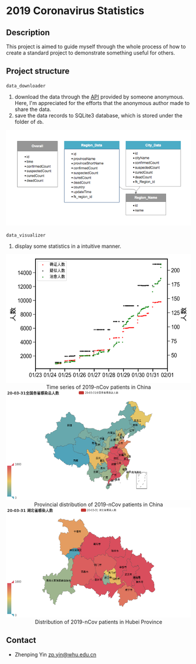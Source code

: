 # 2019 Coronavirus Statistics

## Description

This project is aimed to guide myself through the whole process of how to create a standard project to demonstrate something useful for others.

## Project structure

`data_downloader`

1. download the data through the [API](#1) provided by someone anonymous. Here, I'm appreciated for the efforts that the anonymous author made to share the data.
2. save the data records to SQLite3 database, which is stored under the folder of `db`.

![database](./../img/database_structure.png)

`data_visualizer`

1. display some statistics in a intuitive manner.

<center>
<img src='../img/lineplot_overall.png', width=550, height=350, lat='overall_plot'>
<br>
Time series of 2019-nCov patients in China
</center>

<center>
<img src='../img/overall_distribution.png', width=550, height=300, lat='overall_distribution'>
<br>
Provincial distribution of 2019-nCov patients in China
</center>

<center>
<img src='../img/hubei_distribution.png', width=550, height=300, lat='hubei_distribution'>
<br>
Distribution of 2019-nCov patients in Hubei Province
</center>

## Contact

- Zhenping Yin <zp.yin@whu.edu.cn>

[1]: https://lab.isaaclin.cn/nCoV/
